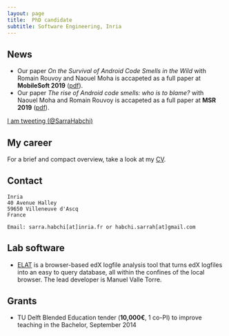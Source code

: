 ```yaml
---
layout: page
title:  PhD candidate
subtitle: Software Engineering, Inria
---
```


## News
- Our paper *On the Survival of Android Code Smells in the Wild* with Romain Rouvoy and Naouel Moha is accapeted as a full paper at **MobileSoft 2019** ([pdf](https://hal.inria.fr/hal-02059097/document)). 
- Our paper *The rise of Android code smells: who is to blame?* with Naouel Moha and Romain Rouvoy is accapeted as a full paper at **MSR 2019** ([pdf](https://hal.inria.fr/hal-02054788/document)). 

<p>
 <a class="twitter-timeline"
 href="https://twitter.com/SarraHabchi"
 data-widget-id="340639437736255489"
 data-chrome="nofooter noborders transparent" data-tweet-limit="3">I am tweeting (@SarraHabchi)</a>
 <script>
						!function(d, s, id) {
							var js, fjs = d.getElementsByTagName(s)[0], p = /^http:/
									.test(d.location) ? 'http' : 'https';
							if (!d.getElementById(id)) {
								js = d.createElement(s);
								js.id = id;
								js.src = p
										+ "://platform.twitter.com/widgets.js";
								fjs.parentNode.insertBefore(js, fjs);
							}
						}(document, "script", "twitter-wjs");
 </script>
</p>

## My career

For a brief and compact overview, take a look at my  [CV](../documents/Habchi_compactCV.pdf). 


## Contact

```
Inria
40 Avenue Halley
59650 Villeneuve d'Ascq
France

Email: sarra.habchi[at]inria.fr or habchi.sarrah[at]gmail.com
```


## Lab software

- [ELAT](https://mvallet91.github.io/ELAT/) is a browser-based edX logfile analysis tool that turns edX logfiles into an easy to query database, all within the confines of the local browser. The lead developer is Manuel Valle Torre.

## Grants
- TU Delft Blended Education tender (**10,000€**, 1 co-PI) to improve teaching in the Bachelor, September 2014

